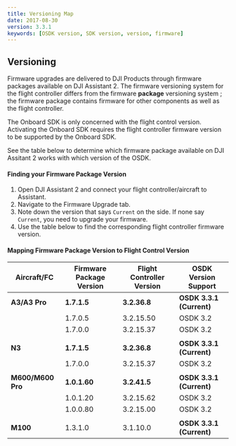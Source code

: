 ```yaml
---
title: Versioning Map
date: 2017-08-30
version: 3.3.1
keywords: [OSDK version, SDK version, version, firmware]
---
```


## Versioning

Firmware upgrades are delivered to DJI Products through firmware packages available on DJI Assistant 2. The firmware versioning system for the flight controller differs from the firmware **package** versioning system ; the firmware package contains firmware for other components as well as the flight controller.

The Onboard SDK is only concerned with the flight control version. Activating the Onboard SDK requires the flight controller firmware version to be supported by the Onboard SDK.

See the table below to determine which firmware package available on DJI Assitant 2 works with which version of the OSDK.

#### Finding your Firmware Package Version

1. Open DJI Assistant 2 and connect your flight controller/aircraft to Assistant.
2. Navigate to the Firmware Upgrade tab.
3. Note down the version that says `Current` on the side. If none say `Current`, you need to upgrade your firmware.
4. Use the table below to find the corresponding flight controller firmware version.

#### Mapping Firmware Package Version to Flight Control Version

| Aircraft/FC       | Firmware Package Version | Flight Controller Version  | OSDK Version Support      |
|---------------    |--------------------------|----------------------------|----------------------     |
| **A3/A3 Pro**     | **1.7.1.5**              | **3.2.36.8**               | **OSDK 3.3.1 (Current)**  |
|                   | 1.7.0.5                  | 3.2.15.50                  | OSDK 3.2                  |
|                   | 1.7.0.0                  | 3.2.15.37                  | OSDK 3.2                  |
|                   |                          |                            |                           |
| **N3**            | **1.7.1.5**              | **3.2.36.8**               | **OSDK 3.3.1 (Current)**  |
|                   | 1.7.0.0                  | 3.2.15.37                  | OSDK 3.2                  |
|                   |                          |                            |                           |
| **M600/M600 Pro** | **1.0.1.60**             | **3.2.41.5**               | **OSDK 3.3.1 (Current)**  |
|                   | 1.0.1.20                 | 3.2.15.62                  | OSDK 3.2                  |
|                   | 1.0.0.80                 | 3.2.15.00                  | OSDK 3.2                  |
|                   |                          |                            |                           |
| **M100**          | 1.3.1.0                  | 3.1.10.0                   | **OSDK 3.3.1 (Current)**  |
